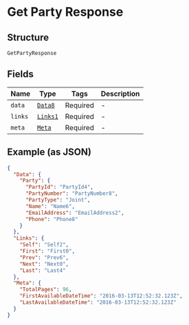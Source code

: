 
# Get Party Response

## Structure

`GetPartyResponse`

## Fields

| Name | Type | Tags | Description |
|  --- | --- | --- | --- |
| `data` | [`Data8`](../../doc/models/data-8.md) | Required | - |
| `links` | [`Links1`](../../doc/models/links-1.md) | Required | - |
| `meta` | [`Meta`](../../doc/models/meta.md) | Required | - |

## Example (as JSON)

```json
{
  "Data": {
    "Party": {
      "PartyId": "PartyId4",
      "PartyNumber": "PartyNumber8",
      "PartyType": "Joint",
      "Name": "Name6",
      "EmailAddress": "EmailAddress2",
      "Phone": "Phone8"
    }
  },
  "Links": {
    "Self": "Self2",
    "First": "First0",
    "Prev": "Prev6",
    "Next": "Next0",
    "Last": "Last4"
  },
  "Meta": {
    "TotalPages": 96,
    "FirstAvailableDateTime": "2016-03-13T12:52:32.123Z",
    "LastAvailableDateTime": "2016-03-13T12:52:32.123Z"
  }
}
```

